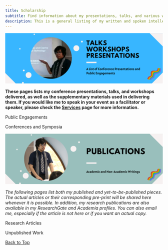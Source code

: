 ```yaml
---
title: Scholarship
subtitle: Find information about my presentations, talks, and various written intellectual pieces here. 
description: This is a general listing of my written and spoken intellectual outputs.
---
```


![](/images/site/pagebanner/presentations.png)

**These pages lists my conference presentations, talks, and workshops delivered, as well as the supplementary materials used in delivering them. If you would like me to speak in your event as a facilitator or speaker, please check the [Services](/services) page for more information.** 

Public Engagements

Conferences and Symposia

![](/images/site/pagebanner/writings.png)

*The following pages list both my published and yet-to-be-published pieces. The actual articles or their corresponding pre-print will be shared here whenever it is possible. In addition, my research publications are also available in my ResearchGate and Academia profiles. You can also email me, especially if the article is not here or if you want an actual copy.* 

Research Articles

Unpublished Work

<a href="#" class="button button--large">Back to Top</a>